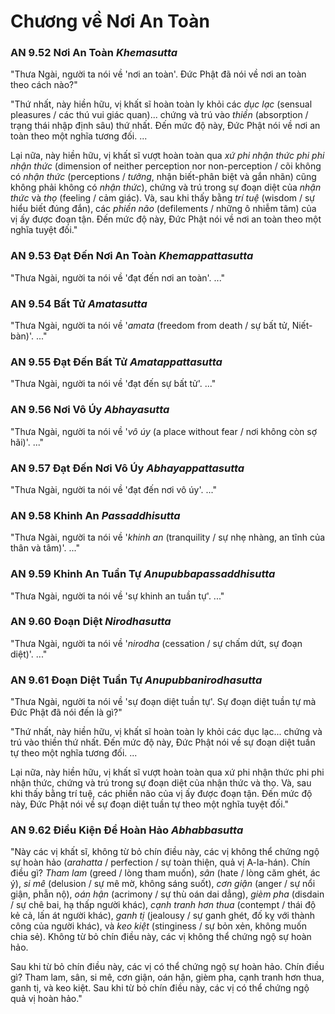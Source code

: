 # Chương về Nơi An Toàn

### AN 9.52 Nơi An Toàn  *Khemasutta*

"Thưa Ngài, người ta nói về 'nơi an toàn'. Đức Phật đã nói về nơi an toàn theo cách nào?"

"Thứ nhất, này hiền hữu, vị khất sĩ hoàn toàn ly khỏi các *dục lạc* (sensual pleasures / các thú vui giác quan)... chứng và trú vào *thiền* (absorption / trạng thái nhập định sâu) thứ nhất. Đến mức độ này, Đức Phật nói về nơi an toàn theo một nghĩa tương đối. ...

Lại nữa, này hiền hữu, vị khất sĩ vượt hoàn toàn qua *xứ phi nhận thức phi phi nhận thức* (dimension of neither perception nor non-perception / cõi không có *nhận thức* (perceptions / *tưởng*, nhận biết-phân biệt và gắn nhãn) cũng không phải không có *nhận thức*), chứng và trú trong sự đoạn diệt của *nhận thức* và *thọ* (feeling / cảm giác). Và, sau khi thấy bằng *trí tuệ* (wisdom / sự hiểu biết đúng đắn), các *phiền não* (defilements / những ô nhiễm tâm) của vị ấy được đoạn tận. Đến mức độ này, Đức Phật nói về nơi an toàn theo một nghĩa tuyệt đối."

<!--pg-->
### AN 9.53 Đạt Đến Nơi An Toàn  *Khemappattasutta*

"Thưa Ngài, người ta nói về 'đạt đến nơi an toàn'. ..."

<!--pg-->
### AN 9.54 Bất Tử  *Amatasutta*

"Thưa Ngài, người ta nói về '*amata* (freedom from death / sự bất tử, Niết-bàn)'. ..."

<!--pg-->
### AN 9.55 Đạt Đến Bất Tử  *Amatappattasutta*

"Thưa Ngài, người ta nói về 'đạt đến sự bất tử'. ..."

<!--pg-->
### AN 9.56 Nơi Vô Úy  *Abhayasutta*

"Thưa Ngài, người ta nói về '*vô úy* (a place without fear / nơi không còn sợ hãi)'. ..."

<!--pg-->
### AN 9.57 Đạt Đến Nơi Vô Úy  *Abhayappattasutta*

"Thưa Ngài, người ta nói về 'đạt đến nơi vô úy'. ..."

<!--pg-->
### AN 9.58 Khinh An  *Passaddhisutta*

"Thưa Ngài, người ta nói về '*khinh an* (tranquility / sự nhẹ nhàng, an tĩnh của thân và tâm)'. ..."

<!--pg-->
### AN 9.59 Khinh An Tuần Tự  *Anupubbapassaddhisutta*

"Thưa Ngài, người ta nói về 'sự khinh an tuần tự'. ..."

<!--pg-->
### AN 9.60 Đoạn Diệt  *Nirodhasutta*

"Thưa Ngài, người ta nói về '*nirodha* (cessation / sự chấm dứt, sự đoạn diệt)'. ..."

<!--pg-->
### AN 9.61 Đoạn Diệt Tuần Tự  *Anupubbanirodhasutta*

"Thưa Ngài, người ta nói về 'sự đoạn diệt tuần tự'. Sự đoạn diệt tuần tự mà Đức Phật đã nói đến là gì?"

"Thứ nhất, này hiền hữu, vị khất sĩ hoàn toàn ly khỏi các dục lạc... chứng và trú vào thiền thứ nhất. Đến mức độ này, Đức Phật nói về sự đoạn diệt tuần tự theo một nghĩa tương đối. ...

Lại nữa, này hiền hữu, vị khất sĩ vượt hoàn toàn qua xứ phi nhận thức phi phi nhận thức, chứng và trú trong sự đoạn diệt của nhận thức và thọ. Và, sau khi thấy bằng trí tuệ, các phiền não của vị ấy được đoạn tận. Đến mức độ này, Đức Phật nói về sự đoạn diệt tuần tự theo một nghĩa tuyệt đối."

<!--pg-->
### AN 9.62 Điều Kiện Để Hoàn Hảo  *Abhabbasutta*

"Này các vị khất sĩ, không từ bỏ chín điều này, các vị không thể chứng ngộ sự hoàn hảo (*arahatta* / perfection / sự toàn thiện, quả vị A-la-hán). Chín điều gì? *Tham lam* (greed / lòng tham muốn), *sân* (hate / lòng căm ghét, ác ý), *si mê* (delusion / sự mê mờ, không sáng suốt), *cơn giận* (anger / sự nổi giận, phẫn nộ), *oán hận* (acrimony / sự thù oán dai dẳng), *gièm pha* (disdain / sự chê bai, hạ thấp người khác), *cạnh tranh hơn thua* (contempt / thái độ kẻ cả, lấn át người khác), *ganh tị* (jealousy / sự ganh ghét, đố kỵ với thành công của người khác), và *keo kiệt* (stinginess / sự bỏn xẻn, không muốn chia sẻ). Không từ bỏ chín điều này, các vị không thể chứng ngộ sự hoàn hảo.

Sau khi từ bỏ chín điều này, các vị có thể chứng ngộ sự hoàn hảo. Chín điều gì? Tham lam, sân, si mê, cơn giận, oán hận, gièm pha, cạnh tranh hơn thua, ganh tị, và keo kiệt. Sau khi từ bỏ chín điều này, các vị có thể chứng ngộ quả vị hoàn hảo."